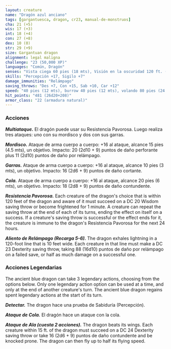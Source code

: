 ```yaml
---
layout: creature
name: "Dragón azul anciano"
tags: [gargantuesca, dragon, cr23, manual-de-monstruos]
cha: 21 (+5)
wis: 17 (+3)
int: 18 (+4)
con: 27 (+8)
dex: 10 (0)
str: 29 (+9)
size: Gargantuan dragon
alignment: legal maligna
challenge: "23 (50,000 XP)"
languages: "Común, Dragón"
senses: "Vista ciega 60 pies (18 mts), Visión en la oscuridad 120 ft. (36 mts)"
skills: "Percepción +17, Sigilo +7"
damage_immunities: "Relámpago"
saving_throws: "Des +7, Con +15, Sab +10, Car +12"
speed: "40 pies (12 mts), burrow 40 pies (12 mts), volando 80 pies (24 mts)"
hit_points: "481 (26d20+208)"
armor_class: "22 (armadura natural)"
---
```


### Acciones

***Multiataque.*** El dragón puede usar su Resistencia Pavorosa. Luego realiza tres ataques: uno con su mordisco y dos con sus garras.

***Mordisco.*** Ataque de arma cuerpo a cuerpo: +16 al ataque, alcance 15 pies (4.5 mts), un objetivo. Impacto: 20 (2d10 + 9) puntos de daño perforante plus 11 (2d10) puntos de daño por relámpago.

***Garras.*** Ataque de arma cuerpo a cuerpo: +16 al ataque, alcance 10 pies (3 mts), un objetivo. Impacto: 16 (2d6 + 9) puntos de daño cortante.

***Cola.*** Ataque de arma cuerpo a cuerpo: +16 al ataque, alcance 20 pies (6 mts), un objetivo. Impacto: 18 (2d8 + 9) puntos de daño contundente.

***Resistencia Pavorosa.*** Each creature of the dragon's choice that is within 120 feet of the dragon and aware of it must succeed on a DC 20 Wisdom saving throw or become frightened for 1 minute. A creature can repeat the saving throw at the end of each of its turns, ending the effect on itself on a success. If a creature's saving throw is successful or the effect ends for it, the creature is immune to the dragon's Resistencia Pavorosa for the next 24 hours.

***Aliento de Relámpago (Recarga 5-6).*** The dragon exhales lightning in a 120-foot line that is 10 feet wide. Each creature in that line must make a DC 23 Dexterity saving throw, taking 88 (16d10) puntos de daño por relámpago on a failed save, or half as much damage on a successful one.

### Acciones Legendarias

The ancient blue dragon can take 3 legendary actions, choosing from the options below. Only one legendary action option can be used at a time, and only at the end of another creature's turn. The ancient blue dragon regains spent legendary actions at the start of its turn.

***Detectar.*** The dragon hace una prueba de Sabiduría (Percepción).

***Ataque de Cola.*** El dragón hace un ataque con la cola.

***Ataque de Ala (cuesta 2 acciones).*** The dragon beats its wings. Each creature within 15 ft. of the dragon must succeed on a DC 24 Dexterity saving throw or take 16 (2d6 + 9) puntos de daño contundente and be knocked prone. The dragon can then fly up to half its flying speed.

